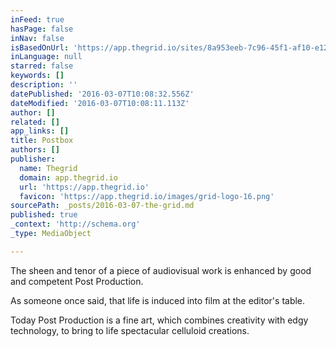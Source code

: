 ```yaml
---
inFeed: true
hasPage: false
inNav: false
isBasedOnUrl: 'https://app.thegrid.io/sites/8a953eeb-7c96-45f1-af10-e12820d3195b'
inLanguage: null
starred: false
keywords: []
description: ''
datePublished: '2016-03-07T10:08:32.556Z'
dateModified: '2016-03-07T10:08:11.113Z'
author: []
related: []
app_links: []
title: Postbox
authors: []
publisher:
  name: Thegrid
  domain: app.thegrid.io
  url: 'https://app.thegrid.io'
  favicon: 'https://app.thegrid.io/images/grid-logo-16.png'
sourcePath: _posts/2016-03-07-the-grid.md
published: true
_context: 'http://schema.org'
_type: MediaObject

---
```

The sheen
and tenor of a piece of audiovisual work is enhanced by good and competent Post
Production.

As
someone once said, that life is induced into film at the editor's table.

Today
Post Production is a fine art, which combines creativity with edgy technology,
to bring to life spectacular celluloid creations.